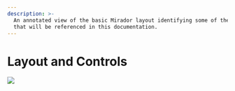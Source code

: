 ```yaml
---
description: >-
  An annotated view of the basic Mirador layout identifying some of the controls
  that will be referenced in this documentation.
---
```


# Layout and Controls

![](../.gitbook/assets/screenshot_2021-01-27-princeton-university-art-museum-collection-viewer.png)



